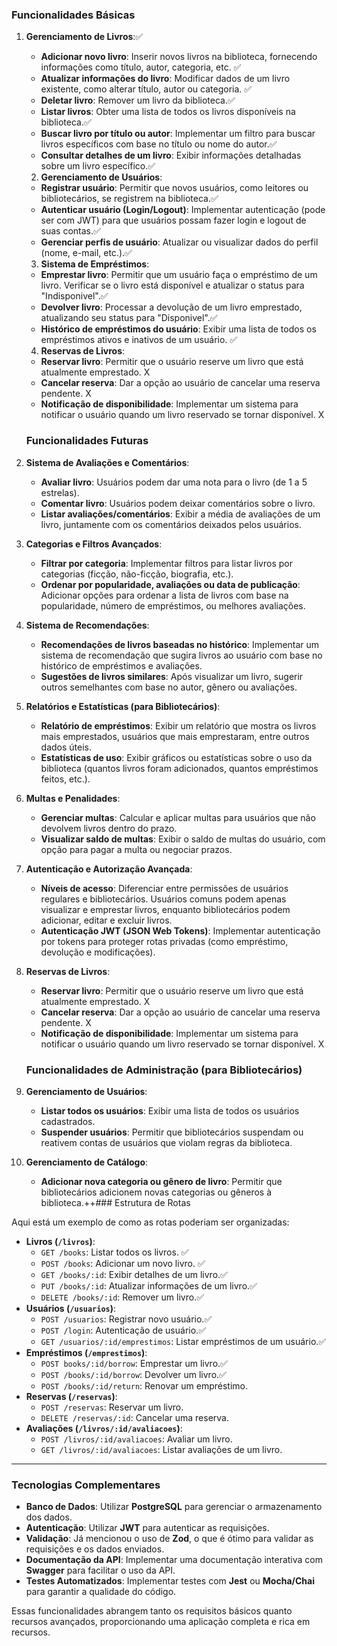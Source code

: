 ### Funcionalidades Básicas

1. **Gerenciamento de Livros**:✅
    - **Adicionar novo livro**: Inserir novos livros na biblioteca, fornecendo informações como título, autor, categoria, etc. ✅
    - **Atualizar informações do livro**: Modificar dados de um livro existente, como alterar título, autor ou categoria. ✅
    - **Deletar livro**: Remover um livro da biblioteca.✅
    - **Listar livros**: Obter uma lista de todos os livros disponíveis na biblioteca.✅
    - **Buscar livro por título ou autor**: Implementar um filtro para buscar livros específicos com base no título ou nome do autor.✅
    - **Consultar detalhes de um livro**: Exibir informações detalhadas sobre um livro específico.✅

    2. **Gerenciamento de Usuários**:
    - **Registrar usuário**: Permitir que novos usuários, como leitores ou bibliotecários, se registrem na biblioteca.✅
    - **Autenticar usuário (Login/Logout)**: Implementar autenticação (pode ser com JWT) para que usuários possam fazer login e logout de suas contas.✅
    - **Gerenciar perfis de usuário**: Atualizar ou visualizar dados do perfil (nome, e-mail, etc.).✅

    3. **Sistema de Empréstimos**:
    - **Emprestar livro**: Permitir que um usuário faça o empréstimo de um livro. Verificar se o livro está disponível e atualizar o status para "Indisponivel".✅
    - **Devolver livro**: Processar a devolução de um livro emprestado, atualizando seu status para "Disponivel".✅
    - **Histórico de empréstimos do usuário**: Exibir uma lista de todos os empréstimos ativos e inativos de um usuário. ✅

    4. **Reservas de Livros**:
    - **Reservar livro**: Permitir que o usuário reserve um livro que está atualmente emprestado. X
    - **Cancelar reserva**: Dar a opção ao usuário de cancelar uma reserva pendente. X
    - **Notificação de disponibilidade**: Implementar um sistema para notificar o usuário quando um livro reservado se tornar disponível. X

    ### Funcionalidades Futuras

1. **Sistema de Avaliações e Comentários**:
    - **Avaliar livro**: Usuários podem dar uma nota para o livro (de 1 a 5 estrelas).
    - **Comentar livro**: Usuários podem deixar comentários sobre o livro.
    - **Listar avaliações/comentários**: Exibir a média de avaliações de um livro, juntamente com os comentários deixados pelos usuários.
2. **Categorias e Filtros Avançados**:
    - **Filtrar por categoria**: Implementar filtros para listar livros por categorias (ficção, não-ficção, biografia, etc.).
    - **Ordenar por popularidade, avaliações ou data de publicação**: Adicionar opções para ordenar a lista de livros com base na popularidade, número de empréstimos, ou melhores avaliações.
3. **Sistema de Recomendações**:
    - **Recomendações de livros baseadas no histórico**: Implementar um sistema de recomendação que sugira livros ao usuário com base no histórico de empréstimos e avaliações.
    - **Sugestões de livros similares**: Após visualizar um livro, sugerir outros semelhantes com base no autor, gênero ou avaliações.
4. **Relatórios e Estatísticas (para Bibliotecários)**:
    - **Relatório de empréstimos**: Exibir um relatório que mostra os livros mais emprestados, usuários que mais emprestaram, entre outros dados úteis.
    - **Estatísticas de uso**: Exibir gráficos ou estatísticas sobre o uso da biblioteca (quantos livros foram adicionados, quantos empréstimos feitos, etc.).
5. **Multas e Penalidades**:
    - **Gerenciar multas**: Calcular e aplicar multas para usuários que não devolvem livros dentro do prazo.
    - **Visualizar saldo de multas**: Exibir o saldo de multas do usuário, com opção para pagar a multa ou negociar prazos.
6. **Autenticação e Autorização Avançada**:
    - **Níveis de acesso**: Diferenciar entre permissões de usuários regulares e bibliotecários. Usuários comuns podem apenas visualizar e emprestar livros, enquanto bibliotecários podem adicionar, editar e excluir livros.
    - **Autenticação JWT (JSON Web Tokens)**: Implementar autenticação por tokens para proteger rotas privadas (como empréstimo, devolução e modificações).
7.  **Reservas de Livros**:
    - **Reservar livro**: Permitir que o usuário reserve um livro que está atualmente emprestado. X
    - **Cancelar reserva**: Dar a opção ao usuário de cancelar uma reserva pendente. X
    - **Notificação de disponibilidade**: Implementar um sistema para notificar o usuário quando um livro reservado se tornar disponível. X
    ### Funcionalidades de Administração (para Bibliotecários)

1. **Gerenciamento de Usuários**:
    - **Listar todos os usuários**: Exibir uma lista de todos os usuários cadastrados.
    - **Suspender usuários**: Permitir que bibliotecários suspendam ou reativem contas de usuários que violam regras da biblioteca.
2. **Gerenciamento de Catálogo**:
    - **Adicionar nova categoria ou gênero de livro**: Permitir que bibliotecários adicionem novas categorias ou gêneros à biblioteca.++### Estrutura de Rotas

Aqui está um exemplo de como as rotas poderiam ser organizadas:

- **Livros (`/livros`)**:
    - `GET /books`: Listar todos os livros. ✅
    - `POST /books`: Adicionar um novo livro. ✅
    - `GET /books/:id`: Exibir detalhes de um livro.✅
    - `PUT /books/:id`: Atualizar informações de um livro.✅
    - `DELETE /books/:id`: Remover um livro.✅
- **Usuários (`/usuarios`)**:
    - `POST /usuarios`: Registrar novo usuário.✅
    - `POST /login`: Autenticação de usuário.✅
    - `GET /usuarios/:id/emprestimos`: Listar empréstimos de um usuário.✅
- **Empréstimos (`/emprestimos`)**:
    - `POST books/:id/borrow`: Emprestar um livro.✅
    - `POST /books/:id/borrow`: Devolver um livro.✅
    - `POST /books/:id/return`: Renovar um empréstimo.
- **Reservas (`/reservas`)**:
    - `POST /reservas`: Reservar um livro.
    - `DELETE /reservas/:id`: Cancelar uma reserva.
- **Avaliações (`/livros/:id/avaliacoes`)**:
    - `POST /livros/:id/avaliacoes`: Avaliar um livro.
    - `GET /livros/:id/avaliacoes`: Listar avaliações de um livro.

---

### Tecnologias Complementares

- **Banco de Dados**: Utilizar **PostgreSQL**  para gerenciar o armazenamento dos dados.
- **Autenticação**: Utilizar **JWT** para autenticar as requisições.
- **Validação**: Já mencionou o uso de **Zod**, o que é ótimo para validar as requisições e os dados enviados.
- **Documentação da API**: Implementar uma documentação interativa com **Swagger** para facilitar o uso da API.
- **Testes Automatizados**: Implementar testes com **Jest** ou **Mocha/Chai** para garantir a qualidade do código.

Essas funcionalidades abrangem tanto os requisitos básicos quanto recursos avançados, proporcionando uma aplicação completa e rica em recursos.